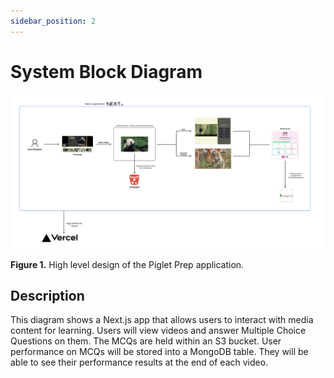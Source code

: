 ```yaml
---
sidebar_position: 2
---
```


# System Block Diagram

<div align="center">

![systemblock](/img/systemblock.png)

</div>


<div>
<b>Figure 1.</b> High level design of the Piglet Prep application.

<h2> Description </h2>

This diagram shows a Next.js app that allows users to interact with media content for learning. Users will view videos and answer Multiple Choice Questions on them. The MCQs are held within an S3 bucket. User performance on MCQs will be stored into a MongoDB table. They will be able to see their performance results at the end of each video.

</div>